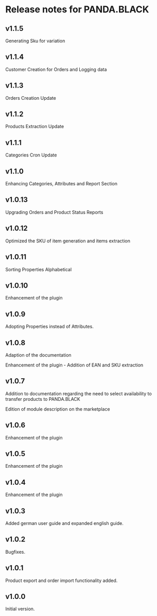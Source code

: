 # Release notes for PANDA.BLACK
## v1.1.5
Generating Sku for variation

## v1.1.4
Customer Creation for Orders and Logging data

## v1.1.3
Orders Creation Update

## v1.1.2
Products Extraction Update

## v1.1.1
Categories Cron Update

## v1.1.0
Enhancing Categories, Attributes and Report Section

## v1.0.13
Upgrading Orders and Product Status Reports

## v1.0.12
Optimized the SKU of item generation and items extraction

## v1.0.11
Sorting Properties Alphabetical

## v1.0.10
Enhancement of the plugin

## v1.0.9

Adopting Properties instead of Attributes.

## v1.0.8

Adaption of the documentation

Enhancement of the plugin - Addition of EAN and SKU extraction

## v1.0.7

Addition to documentation regarding the need to select availability to transfer products to PANDA.BLACK

Edition of module description on the marketplace

## v1.0.6

Enhancement of the plugin

## v1.0.5

Enhancement of the plugin

## v1.0.4

Enhancement of the plugin

## v1.0.3

Added german user guide and expanded english guide.

## v1.0.2

Bugfixes.

## v1.0.1

Product export and order import functionality added.

## v1.0.0

Initial version.